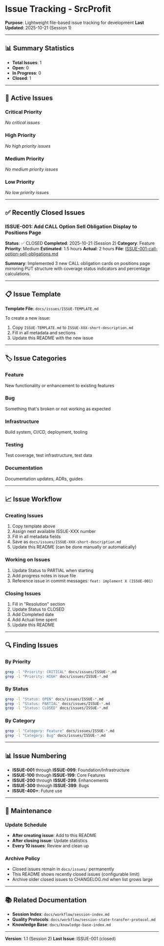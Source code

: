 # Issue Tracking - SrcProfit

**Purpose**: Lightweight file-based issue tracking for development
**Last Updated**: 2025-10-21 (Session 1)

---

## 📊 Summary Statistics

- **Total Issues**: 1
- **Open**: 0
- **In Progress**: 0
- **Closed**: 1

---

## 🎯 Active Issues

### Critical Priority
*No critical issues*

### High Priority
*No high priority issues*

### Medium Priority
*No medium priority issues*

### Low Priority
*No low priority issues*

---

## ✅ Recently Closed Issues

### ISSUE-001: Add CALL Option Sell Obligation Display to Positions Page
**Status**: ✅ CLOSED
**Completed**: 2025-10-21 (Session 2)
**Category**: Feature
**Priority**: Medium
**Estimated**: 1.5 hours
**Actual**: 2 hours
**File**: [ISSUE-001-call-option-sell-obligations.md](ISSUE-001-call-option-sell-obligations.md)

**Summary**: Implemented 3 new CALL obligation cards on positions page mirroring PUT structure with coverage status indicators and percentage calculations.

---

## 📋 Issue Template

**Template File**: `docs/issues/ISSUE-TEMPLATE.md`

To create a new issue:
1. Copy `ISSUE-TEMPLATE.md` to `ISSUE-XXX-short-description.md`
2. Fill in all metadata and sections
3. Update this README with the new issue

---

## 🏷️ Issue Categories

### Feature
New functionality or enhancement to existing features

### Bug
Something that's broken or not working as expected

### Infrastructure
Build system, CI/CD, deployment, tooling

### Testing
Test coverage, test infrastructure, test data

### Documentation
Documentation updates, ADRs, guides

---

## 📈 Issue Workflow

### Creating Issues
1. Copy template above
2. Assign next available ISSUE-XXX number
3. Fill in all metadata fields
4. Save as `docs/issues/ISSUE-XXX-short-description.md`
5. Update this README (can be done manually or automatically)

### Working on Issues
1. Update Status to PARTIAL when starting
2. Add progress notes in issue file
3. Reference issue in commit messages: `feat: implement X (ISSUE-001)`

### Closing Issues
1. Fill in "Resolution" section
2. Update Status to CLOSED
3. Add Completed date
4. Add Actual time spent
5. Update this README

---

## 🔍 Finding Issues

### By Priority
```bash
grep -l "Priority: CRITICAL" docs/issues/ISSUE-*.md
grep -l "Priority: HIGH" docs/issues/ISSUE-*.md
```

### By Status
```bash
grep -l "Status: OPEN" docs/issues/ISSUE-*.md
grep -l "Status: PARTIAL" docs/issues/ISSUE-*.md
grep -l "Status: CLOSED" docs/issues/ISSUE-*.md
```

### By Category
```bash
grep -l "Category: Feature" docs/issues/ISSUE-*.md
grep -l "Category: Bug" docs/issues/ISSUE-*.md
```

---

## 📊 Issue Numbering

- **ISSUE-001** through **ISSUE-099**: Foundation/Infrastructure
- **ISSUE-100** through **ISSUE-199**: Core Features
- **ISSUE-200** through **ISSUE-299**: Enhancements
- **ISSUE-300** through **ISSUE-399**: Bugs
- **ISSUE-400+**: Future use

---

## 🔄 Maintenance

### Update Schedule
- **After creating issue**: Add to this README
- **After closing issue**: Update statistics
- **Every 10 issues**: Review and clean up

### Archive Policy
- Closed issues remain in `docs/issues/` permanently
- This README shows recently closed issues (configurable limit)
- Archive older closed issues to CHANGELOG.md when list grows large

---

## 📚 Related Documentation

- **Session Index**: `docs/workflow/session-index.md`
- **Quality Protocols**: `docs/workflow/session-state-transfer-protocol.md`
- **Knowledge Base**: `docs/knowledge-base-index.md`

---

**Version**: 1.1 (Session 2)
**Last Issue**: ISSUE-001 (closed)
